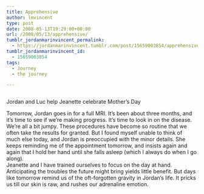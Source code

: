 ```yaml
---
title: Apprehensive
author: lmvincent
type: post
date: 2008-05-13T19:29:00+00:00
url: /2008/05/13/apprehensive/
tumblr_jordanmarinvincent_permalink:
  - https://jordanmarinvincent.tumblr.com/post/15659003854/apprehensive
tumblr_jordanmarinvincent_id:
  - 15659003854
tags:
  - Journey
  - the journey

---
```

<a href="https://www.flickr.com/photos/larryvincent/2485199478/" title="photo sharing" target="_blank" rel="noopener"><img src="https://farm4.static.flickr.com/3111/2485199478_33622bd171_m.jpg" alt="" /></a>

Jordan and Luc help Jeanette celebrate Mother&rsquo;s Day

Tomorrow, Jordan goes in for a full MRI. It&rsquo;s been about three months, and it&rsquo;s time to see if we&rsquo;re making progress. It&rsquo;s time to look in on the disease.  
We&rsquo;re all a bit jumpy. These procedures have become so routine that we often take the results for granted. But I found myself unable to think of much else today, and Jordan is preoccupied with the minor details. She keeps reminding me of the appointment tomorrow, and insists again and again that I hold her hand until she falls asleep (which I always do when I go along).  
Jeanette and I have trained ourselves to focus on the day at hand. Anticipating the troubles the future might bring yields little benefit. But days like tomorrow remind us of the oft-forgotten gravity in Jordan&rsquo;s life. It pricks us till our skin is raw, and rushes our adrenaline emotion.

<div class="blogger-post-footer">
  <img loading="lazy" width="1" height="1" src="https://blogger.googleusercontent.com/tracker/9039099668816362935-7076592929503948053?l=jordansjourney2.blogspot.com" alt="" />
</div>